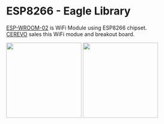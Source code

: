 ESP8266 - Eagle Library
===============

[ESP-WROOM-02](http://espressif.com/en/products/wroom/) is WiFi Module using ESP8266 chipset. <br/>
[CEREVO](http://cerevo.shop-pro.jp/?pid=91592223) sales this WiFi modue and breakout board. <br/>

<img src="https://raw.githubusercontent.com/ohwada/Eagle-Library/master/docs/ESP8266/esp8266_cerevo_sym.png" width="200" /> <img src="https://raw.githubusercontent.com/ohwada/Eagle-Library/master/docs/ESP8266/esp8266_cerevo_pkg.png" width="200" />

